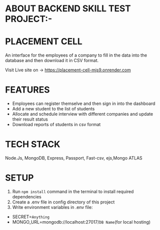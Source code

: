 # ABOUT BACKEND SKILL TEST PROJECT:-

# PLACEMENT CELL

An interface for the employees of a company to fill in the data into the database and then download it in CSV format.

Visit Live site on -> https://placement-cell-mjs9.onrender.com


# FEATURES

- Employees can register themselve and then sign in into the dashboard
- Add a new student to the list of students
- Allocate and schedule interview with different companies and update their result status
- Download reports of students in csv format

# TECH STACK

Node.Js, MongoDB, Express, Passport, Fast-csv, ejs,Mongo ATLAS

# SETUP

1) Run `npm install` command in the terminal to install required dependencies
2) Create a .env file in config directory of this project
3) Write environment variables in .env file:

- SECRET=`Anything`
- MONGO_URL=mongodb://localhost:27017/`DB Name`(for local hosting)
